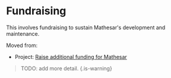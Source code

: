 # Fundraising

This involves fundraising to sustain Mathesar's development and maintenance.

Moved from:
- Project: [Raise additional funding for Mathesar](/projects/funding)

> TODO: add more detail.
{.is-warning}

